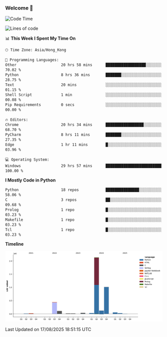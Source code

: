 ### Welcome 👋

<!--START_SECTION:waka-->
![Code Time](http://img.shields.io/badge/Code%20Time-2%2C465%20hrs%2052%20mins-blue)

![Lines of code](https://img.shields.io/badge/From%20Hello%20World%20I%27ve%20Written-4.0%20million%20lines%20of%20code-blue)

📊 **This Week I Spent My Time On** 

```text
🕑︎ Time Zone: Asia/Hong_Kong

💬 Programming Languages: 
Other                    20 hrs 58 mins      ██████████████████░░░░░░░   70.02 % 
Python                   8 hrs 36 mins       ███████░░░░░░░░░░░░░░░░░░   28.75 % 
Text                     20 mins             ░░░░░░░░░░░░░░░░░░░░░░░░░   01.15 % 
Shell Script             1 min               ░░░░░░░░░░░░░░░░░░░░░░░░░   00.08 % 
Pip Requirements         0 secs              ░░░░░░░░░░░░░░░░░░░░░░░░░   00.00 % 

🔥 Editors: 
Chrome                   20 hrs 34 mins      █████████████████░░░░░░░░   68.70 % 
PyCharm                  8 hrs 11 mins       ███████░░░░░░░░░░░░░░░░░░   27.35 % 
Edge                     1 hr 11 mins        █░░░░░░░░░░░░░░░░░░░░░░░░   03.96 % 

💻 Operating System: 
Windows                  29 hrs 57 mins      █████████████████████████   100.00 % 
```

**I Mostly Code in Python** 

```text
Python                   18 repos            ███████████████░░░░░░░░░░   58.06 % 
C                        3 repos             ██░░░░░░░░░░░░░░░░░░░░░░░   09.68 % 
Prolog                   1 repo              █░░░░░░░░░░░░░░░░░░░░░░░░   03.23 % 
Makefile                 1 repo              █░░░░░░░░░░░░░░░░░░░░░░░░   03.23 % 
Tcl                      1 repo              █░░░░░░░░░░░░░░░░░░░░░░░░   03.23 % 
```



**Timeline**

![Lines of Code chart](https://raw.githubusercontent.com/xhj2501/xhj2501/main/assets/bar_graph.png)


 Last Updated on 17/08/2025 18:51:15 UTC
<!--END_SECTION:waka-->

